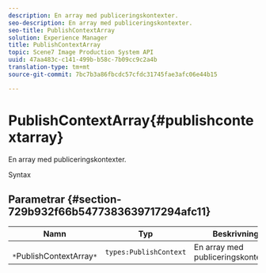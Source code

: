 ```yaml
---
description: En array med publiceringskontexter.
seo-description: En array med publiceringskontexter.
seo-title: PublishContextArray
solution: Experience Manager
title: PublishContextArray
topic: Scene7 Image Production System API
uuid: 47aa483c-c141-499b-b58c-7b09cc9c2a4b
translation-type: tm+mt
source-git-commit: 7bc7b3a86fbcdc57cfdc31745fae3afc06e44b15

---
```



# PublishContextArray{#publishcontextarray}

En array med publiceringskontexter.

Syntax

## Parametrar {#section-729b932f66b5477383639717294afc11}

| Namn | Typ | Beskrivning |
|---|---|---|
| ` *`PublishContextArray`*` | `types:PublishContext` | En array med publiceringskontexter. |

